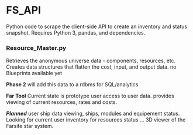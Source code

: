 # FS_API
Python code to scrape the client-side API to create an inventory and status snapshot.
Requires Python 3, pandas, and dependencies.


### Resource_Master.py ###
Retrieves the anonymous universe data - components, resources, etc.
Creates data structures that flatten the cost, input, and output data.
no Blueprints available yet

**Phase 2** will add this data to a rdbms for SQL/analytics


**Far Tool**
Current state is prototype user access to user data.
provides viewing of current resources, rates and costs.

***Planned***
user ship data viewing, ships, modules and equipement status.
Looking for current user inventory for resources status ...
3D viewer of the Farsite star system.
